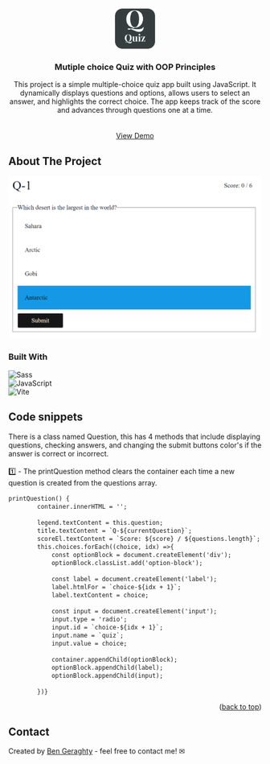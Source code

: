 <a id="readme-top"></a>


<!-- PROJECT LOGO -->
<br />
<div align="center">
  <a href="https://github.com/bengera/quiz-game-OOP">
     <img src="logo.png" alt="Logo" width="80" height="80">
  </a>

<h3 align="center">Mutiple choice Quiz with OOP Principles</h3>

  <p align="center">
    This project is a simple multiple-choice quiz app built using JavaScript. It dynamically displays questions and options, allows users to select an answer, and highlights the correct choice. The app keeps track of the score and advances through questions one at a time.
    <br />
    <br />
    <br />
    <a href="https://github.com/github_username/repo_name">View Demo</a>
      
  </p>
</div>


<!-- ABOUT THE PROJECT -->
## About The Project

![ScreenShot](https://github.com/bengera/quiz-game-OOP/blob/master/screenshot.png?raw=true)



### Built With


![Sass](https://img.shields.io/badge/Sass-CC6699?style=for-the-badge&logo=sass&logoColor=white)
<br />
![JavaScript](https://img.shields.io/badge/JavaScript-F7DF1E?style=for-the-badge&logo=javascript&logoColor=black)
<br />
![Vite](https://img.shields.io/badge/Vite-646CFF?style=for-the-badge&logo=vite&logoColor=white)





<!-- ROADMAP -->
## Code snippets
There is a class named Question, this has 4 methods that include displaying questions, checking answers, and changing the submit buttons color's if the answer is correct or incorrect.
<br />
<br />
1️⃣ - The printQuestion method clears the container each time a new question is created from the questions array.

```JS
printQuestion() {
        container.innerHTML = '';

        legend.textContent = this.question;
        title.textContent = `Q-${currentQuestion}`;
        scoreEl.textContent = `Score: ${score} / ${questions.length}`;
        this.choices.forEach((choice, idx) =>{
            const optionBlock = document.createElement('div');
            optionBlock.classList.add('option-block');

            const label = document.createElement('label');
            label.htmlFor = `choice-${idx + 1}`;
            label.textContent = choice;

            const input = document.createElement('input');
            input.type = 'radio';
            input.id = `choice-${idx + 1}`;
            input.name = `quiz`;
            input.value = choice;

            container.appendChild(optionBlock);
            optionBlock.appendChild(label);
            optionBlock.appendChild(input);
            
        })}
```



<p align="right">(<a href="#readme-top">back to top</a>)</p>

## Contact
Created by [Ben Geraghty](https://bengeraghty.com) - feel free to contact me! ✉


